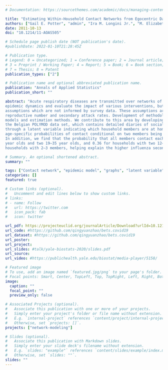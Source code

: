 ```yaml
---
# Documentation: https://sourcethemes.com/academic/docs/managing-content/

title: "Estimating Within-Household Contact Networks from Egocentric Data"
authors: ["Gail E. Potter", "admin", "Ira M. Longini Jr.", "M. Elizabeth Halloran"]
date: 2011-10-13
doi: "10.1214/11-AOAS505"

# Schedule page publish date (NOT publication's date).
#publishDate: 2022-01-10T21:28:45Z

# Publication type.
# Legend: 0 = Uncategorized; 1 = Conference paper; 2 = Journal article;
# 3 = Preprint / Working Paper; 4 = Report; 5 = Book; 6 = Book section;
# 7 = Thesis; 8 = Patent
publication_types: ["2"]

# Publication name and optional abbreviated publication name.
publication: "Annals of Applied Statistics"
publication_short: ""

abstract: "Acute respiratory diseases are transmitted over networks of social contacts. Large-scale simulation models are used to predict
epidemic dynamics and evaluate the impact of various interventions, but the contact behavior in these models is based on simplistic and strong
assumptions which are not informed by survey data. These assumptions are also used for estimating transmission measures such as the basic
reproductive number and secondary attack rates. Development of methodology to infer contact networks from survey data could improve these
models and estimation methods. We contribute to this area by developing a model of within-household social contacts and using it to analyze
the Belgian POLYMOD data set, which contains detailed diaries of social contacts in a 24-hour period. We model dependency in contact behavior
through a latent variable indicating which household members are at home. We estimate age-specific probabilities of being at home and
age-specific probabilities of contact conditional on two members being at home. Our results differ from the standard random mixing assumption.
In addition, we find that the probability that all members contact each other on a given day is fairly low: 0.49 for households with two 0–5
year olds and two 19–35 year olds, and 0.36 for households with two 12–18 year olds and two 36+ year olds. We find higher contact rates in
households with 2–3 members, helping explain the higher influenza secondary attack rates found in households of this size."

# Summary. An optional shortened abstract.
summary: ""

tags: ["Contact network", "epidemic model", "graphs", "latent variable", "social networks"]
categories: []
featured: true

# Custom links (optional).
#   Uncomment and edit lines below to show custom links.
# links:
# - name: Follow
#   url: https://twitter.com
#   icon_pack: fab
#   icon: twitter

url_pdf: https://projecteuclid.org/journalArticle/Download?urlId=10.1214%2F11-AOAS474
url_code: #https://github.com/qingyuanzhao/bets.covid19
url_dataset: #https://github.com/qingyuanzhao/bets.covid19
url_poster:
url_project:
url_slides: #talk/yale-biostats-2020/slides.pdf
url_source:
url_video: #https://publichealth.yale.edu/biostat/media-player/5158/

# Featured image
# To use, add an image named `featured.jpg/png` to your page's folder.
# Focal points: Smart, Center, TopLeft, Top, TopRight, Left, Right, BottomLeft, Bottom, BottomRight.
image:
  caption: ""
  focal_point: ""
  preview_only: false

# Associated Projects (optional).
#   Associate this publication with one or more of your projects.
#   Simply enter your project's folder or file name without extension.
#   E.g. `internal-project` references `content/project/internal-project/index.md`.
#   Otherwise, set `projects: []`.
projects: ["network-modeling"]

# Slides (optional).
#   Associate this publication with Markdown slides.
#   Simply enter your slide deck's filename without extension.
#   E.g. `slides: "example"` references `content/slides/example/index.md`.
#   Otherwise, set `slides: ""`.
slides: ""
---
```

